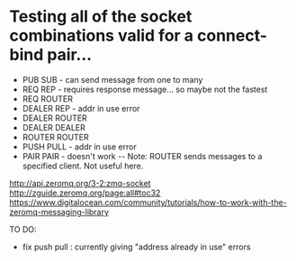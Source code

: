 # Testing all of the socket combinations valid for a connect-bind pair...
* PUB SUB - can send message from one to many
* REQ REP - requires response message... so maybe not the fastest
* REQ ROUTER
* DEALER REP - addr in use error
* DEALER ROUTER
* DEALER DEALER
* ROUTER ROUTER
* PUSH PULL - addr in use error
* PAIR PAIR - doesn't work
-- Note: ROUTER sends messages to a specified client. Not useful here.

http://api.zeromq.org/3-2:zmq-socket
http://zguide.zeromq.org/page:all#toc32
https://www.digitalocean.com/community/tutorials/how-to-work-with-the-zeromq-messaging-library

TO DO:
- fix push pull : currently giving "address already in use" errors
